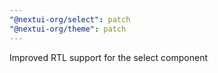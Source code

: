 ```yaml
---
"@nextui-org/select": patch
"@nextui-org/theme": patch
---
```


Improved RTL support for the select component
